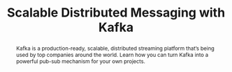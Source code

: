 ---
title: "Scalable Distributed Messaging with Kafka"
speaker: Claudius Mbemba
event: CascadiaJS 2019
tags: ["Cloud", "Kafka", "Scaling"]
slides: https://claudiusmbemba.com/public/slides/cjs2019.pdf
abstract: "Kafka is a production-ready, scalable, distributed streaming platform that’s being used by top companies around the world. Learn how you can turn Kafka into a powerful pub-sub mechanism for your own projects."
ytID: KHRabSbB5wk
resources: ["https://github.com/NeuCleans/kafka-docker/tree/pub-sub","https://github.com/NeuCleans/kafka-pub-sub","https://github.com/User1m/socketio-kafka-pubsub-sample","https://github.com/User1m/kafka-pub-sub-investigation"]
layout: talk
---